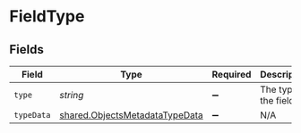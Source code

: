 # FieldType


## Fields

| Field                                                                                   | Type                                                                                    | Required                                                                                | Description                                                                             |
| --------------------------------------------------------------------------------------- | --------------------------------------------------------------------------------------- | --------------------------------------------------------------------------------------- | --------------------------------------------------------------------------------------- |
| `type`                                                                                  | *string*                                                                                | :heavy_minus_sign:                                                                      | The type of the field.                                                                  |
| `typeData`                                                                              | [shared.ObjectsMetadataTypeData](../../../sdk/models/shared/objectsmetadatatypedata.md) | :heavy_minus_sign:                                                                      | N/A                                                                                     |